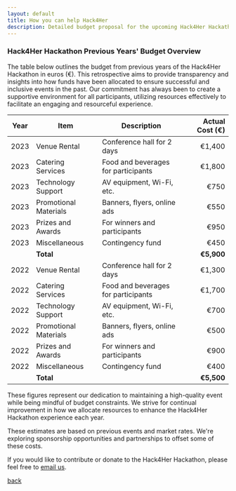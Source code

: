 ```yaml
---
layout: default
title: How you can help Hack4Her
description: Detailed budget proposal for the upcoming Hack4Her Hackathon
---
```




### Hack4Her Hackathon Previous Years' Budget Overview

The table below outlines the budget from previous years of the Hack4Her Hackathon in euros (€). This retrospective aims to provide transparency and insights into how funds have been allocated to ensure successful and inclusive events in the past. Our commitment has always been to create a supportive environment for all participants, utilizing resources effectively to facilitate an engaging and resourceful experience.

| Year | Item                  | Description                         | Actual Cost (€) |
|------|-----------------------|-------------------------------------|----------------:|
| 2023 | Venue Rental          | Conference hall for 2 days          |   €1,400        |
| 2023 | Catering Services     | Food and beverages for participants |   €1,800        |
| 2023 | Technology Support    | AV equipment, Wi-Fi, etc.           |   €750          |
| 2023 | Promotional Materials | Banners, flyers, online ads         |   €550          |
| 2023 | Prizes and Awards     | For winners and participants        |   €950          |
| 2023 | Miscellaneous         | Contingency fund                    |   €450          |
|      | **Total**             |                                     | **€5,900**      |
| 2022 | Venue Rental          | Conference hall for 2 days          |   €1,300        |
| 2022 | Catering Services     | Food and beverages for participants |   €1,700        |
| 2022 | Technology Support    | AV equipment, Wi-Fi, etc.           |   €700          |
| 2022 | Promotional Materials | Banners, flyers, online ads         |   €500          |
| 2022 | Prizes and Awards     | For winners and participants        |   €900          |
| 2022 | Miscellaneous         | Contingency fund                    |   €400          |
|      | **Total**             |                                     | **€5,500**      |

These figures represent our dedication to maintaining a high-quality event while being mindful of budget constraints. We strive for continual improvement in how we allocate resources to enhance the Hack4Her Hackathon experience each year.

These estimates are based on previous events and market rates. We're exploring sponsorship opportunities and partnerships to offset some of these costs.

If you would like to contribute or donate to the Hack4Her Hackathon, please feel free to [email us](mailto:hack4her2024@gmail.com).


[back](./)

